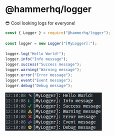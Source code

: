 # @hammerhq/logger

😎 Cool looking logs for everyone!

```js
const { Logger } = require("@hammerhq/logger");

const logger = new Logger("[MyLogger]:");

logger.log("Hello World!");
logger.info("Info message");
logger.success("Success message");
logger.warning("Warning message");
logger.error("Error message");
logger.event("Event message");
logger.debug("Debug message");
```

![output](./example.png)
